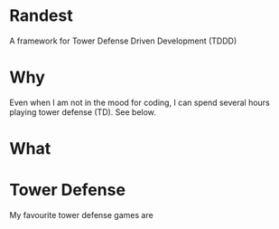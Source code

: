 # Randest
A framework for Tower Defense Driven Development (TDDD) 



# Why
Even when I am not in the mood for coding, I can spend several hours playing tower defense (TD). See below.

# What

# Tower Defense

My favourite tower defense games are 
